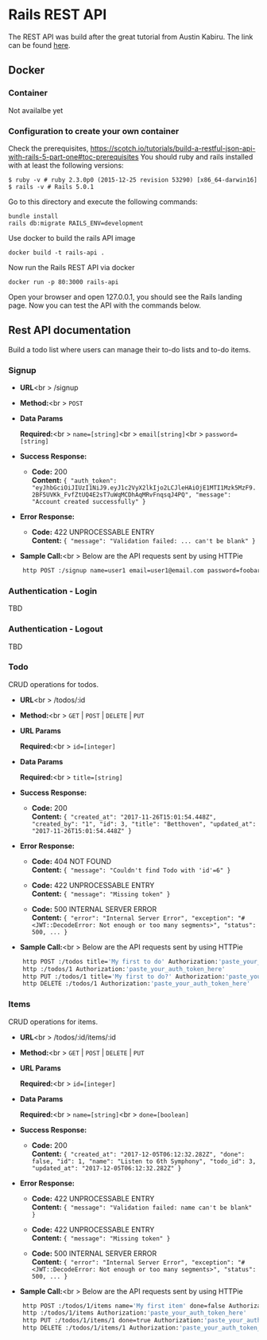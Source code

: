 # Rails REST API

The REST API was build after the great tutorial from Austin Kabiru. The link can be found [here](https://scotch.io/tutorials/build-a-restful-json-api-with-rails-5-part-one).

## Docker

### Container 

<TBD> Not availalbe yet 

### Configuration to create your own container 

Check the prerequisites, https://scotch.io/tutorials/build-a-restful-json-api-with-rails-5-part-one#toc-prerequisites
You should ruby and rails installed with at least the following versions:

```
$ ruby -v # ruby 2.3.0p0 (2015-12-25 revision 53290) [x86_64-darwin16]
$ rails -v # Rails 5.0.1
```

Go to this directory and execute the following commands:

```
bundle install
rails db:migrate RAILS_ENV=development
```

Use docker to build the rails API image 

```
docker build -t rails-api .
```

Now run the Rails REST API via docker 

```
docker run -p 80:3000 rails-api
```

Open your browser and open 127.0.0.1, you should see the Rails landing page. Now you can test the API with the commands below. 


## Rest API documentation 

  Build a todo list where users can manage their to-do lists and to-do items.

### Signup

* **URL**<br \>
    /signup

* **Method:**<br \>
    `POST`
  
* **Data Params**
	
    **Required:**<br \>
    `name=[string]`<br \>
    `email[string]`<br \>
    `password=[string]`
   
* **Success Response:**
  
  * **Code:** 200 <br />
    **Content:** `{
                    "auth_token": "eyJhbGciOiJIUzI1NiJ9.eyJ1c2VyX2lkIjo2LCJleHAiOjE1MTI1Mzk5MzF9.2BF5UVKk_FvfZtUQ4E2sT7uWqMCDhAqMRvFnqsqJ4PQ",
                    "message": "Account created successfully"
				 }`

* **Error Response:**

  * **Code:** 422 UNPROCESSABLE ENTRY <br />
    **Content:** `{
                    "message": "Validation failed: ... can't be blank"
				 }`

* **Sample Call:**<br \>
    Below are the API requests sent by using HTTPie

```bash
	http POST :/signup name=user1 email=user1@email.com password=foobar
```


### Authentication - Login

TBD

### Authentication - Logout

TBD
 
### Todo 

CRUD operations for todos.

* **URL**<br \>
    /todos/:id

* **Method:**<br \>
    `GET` | `POST` | `DELETE` | `PUT`
  
*  **URL Params**
  
    **Required:**<br \>
    `id=[integer]`

* **Data Params**
	
    **Required:**<br \>
    `title=[string]`
   
* **Success Response:**

  * **Code:** 200 <br />
    **Content:** `{
					"created_at": "2017-11-26T15:01:54.448Z",
					"created_by": "1",
					"id": 3,
					"title": "Betthoven",
					"updated_at": "2017-11-26T15:01:54.448Z"
				 }`
				  
* **Error Response:**

  * **Code:** 404 NOT FOUND <br />
    **Content:** `{
					"message": "Couldn't find Todo with 'id'=6"
				  }`


  * **Code:** 422 UNPROCESSABLE ENTRY <br />
    **Content:** `{
					"message": "Missing token"
				 }`


  * **Code:** 500 INTERNAL SERVER ERROR <br />
    **Content:** `{
					"error": "Internal Server Error",
					"exception": "#<JWT::DecodeError: Not enough or too many segments>",
					"status": 500,
					...
				 }`

* **Sample Call:**<br \>
    Below are the API requests sent by using HTTPie

```bash
	http POST :/todos title='My first to do' Authorization:'paste_your_auth_token_here'
	http :/todos/1 Authorization:'paste_your_auth_token_here'
	http PUT :/todos/1 title='My first to do?' Authorization:'paste_your_auth_token_here'
	http DELETE :/todos/1 Authorization:'paste_your_auth_token_here'

```

### Items

CRUD operations for items.


* **URL**<br \>
    /todos/:id/items/:id

* **Method:**<br \>
    `GET` | `POST` | `DELETE` | `PUT`

*  **URL Params**
  
    **Required:**<br \>
    `id=[integer]`

* **Data Params**
	
    **Required:**<br \>
    `name=[string]`<br \>
    `done=[boolean]`
   
* **Success Response:**
  
  * **Code:** 200 <br />
    **Content:** `{
					"created_at": "2017-12-05T06:12:32.282Z",
					"done": false,
					"id": 1,
					"name": "Listen to 6th Symphony",
					"todo_id": 3,
					"updated_at": "2017-12-05T06:12:32.282Z"
				 }`

* **Error Response:**

  * **Code:** 422 UNPROCESSABLE ENTRY <br />
    **Content:** `{
                    "message": "Validation failed: name can't be blank"
				 }`

  * **Code:** 422 UNPROCESSABLE ENTRY <br />
    **Content:** `{
					"message": "Missing token"
				 }`

  * **Code:** 500 INTERNAL SERVER ERROR <br />
    **Content:** `{
					"error": "Internal Server Error",
					"exception": "#<JWT::DecodeError: Not enough or too many segments>",
					"status": 500,
					...
				 }`

* **Sample Call:**<br \>
    Below are the API requests sent by using HTTPie

```bash
	http POST :/todos/1/items name='My first item' done=false Authorization:'paste_your_auth_token_here'
	http :/todos/1/items Authorization:'paste_your_auth_token_here'
	http PUT :/todos/1/items/1 done=true Authorization:'paste_your_auth_token_here'
	http DELETE :/todos/1/items/1 Authorization:'paste_your_auth_token_here'
```


